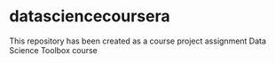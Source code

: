 # datasciencecoursera
This repository has been created as a course project assignment Data Science Toolbox course
